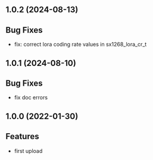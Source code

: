 ## 1.0.2 (2024-08-13)

## Bug Fixes

- fix: correct lora coding rate values in sx1268_lora_cr_t

## 1.0.1 (2024-08-10)

## Bug Fixes

- fix doc errors

## 1.0.0 (2022-01-30)

## Features

- first upload